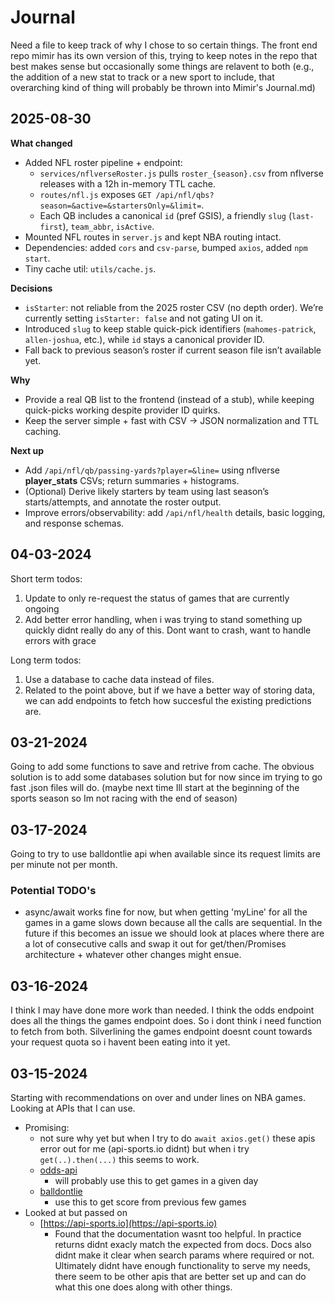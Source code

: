 # Journal
Need a file to keep track of why I chose to so certain things.
The front end repo mimir has its own version of this, trying to keep notes in the repo that best makes sense but occasionally some things are relavent to both (e.g., the addition of a new stat to track or a new sport to include, that overarching kind of thing will probably be thrown into Mimir's Journal.md)

## 2025-08-30

**What changed**
- Added NFL roster pipeline + endpoint:
  - `services/nflverseRoster.js` pulls `roster_{season}.csv` from nflverse releases with a 12h in-memory TTL cache.
  - `routes/nfl.js` exposes `GET /api/nfl/qbs?season=&active=&startersOnly=&limit=`.
  - Each QB includes a canonical `id` (pref GSIS), a friendly `slug` (`last-first`), `team_abbr`, `isActive`.
- Mounted NFL routes in `server.js` and kept NBA routing intact.
- Dependencies: added `cors` and `csv-parse`, bumped `axios`, added `npm start`.
- Tiny cache util: `utils/cache.js`.

**Decisions**
- `isStarter`: not reliable from the 2025 roster CSV (no depth order). We’re currently setting `isStarter: false` and not gating UI on it.
- Introduced `slug` to keep stable quick-pick identifiers (`mahomes-patrick`, `allen-joshua`, etc.), while `id` stays a canonical provider ID.
- Fall back to previous season’s roster if current season file isn’t available yet.

**Why**
- Provide a real QB list to the frontend (instead of a stub), while keeping quick-picks working despite provider ID quirks.
- Keep the server simple + fast with CSV → JSON normalization and TTL caching.

**Next up**
- Add `/api/nfl/qb/passing-yards?player=&line=` using nflverse **player_stats** CSVs; return summaries + histograms.
- (Optional) Derive likely starters by team using last season’s starts/attempts, and annotate the roster output.
- Improve errors/observability: add `/api/nfl/health` details, basic logging, and response schemas.


## 04-03-2024
Short term todos:
1. Update to only re-request the status of games that are currently ongoing
2. Add better error handling, when i was trying to stand something up quickly didnt really do any of this. Dont want to crash, want to handle errors with grace

Long term todos:
1. Use a database to cache data instead of files. 
2. Related to the point above, but if we have a better way of storing data, we can add endpoints to fetch how succesful the existing predictions are.


## 03-21-2024
Going to add some functions to save and retrive from cache. The obvious solution is to add some databases solution but for now since im trying to go fast .json files will do. (maybe next time Ill start at the beginning of the sports season so Im not racing with the end of season)

## 03-17-2024
Going to try to use balldontlie api when available since its request limits are per minute not per month.
### Potential TODO's
- async/await works fine for now, but when getting 'myLine' for all the games in a game slows down because all the calls are sequential. In the future if this becomes an issue we should look at places where there are a lot of consecutive calls and swap it out for get/then/Promises architecture + whatever other changes might ensue.

## 03-16-2024
I think I may have done more work than needed. I think the odds endpoint does all the things the games endpoint does. So i dont think i need function to fetch from both. Silverlining the games endpoint doesnt count towards your request quota so i havent been eating into it yet.

## 03-15-2024
Starting with recommendations on over and under lines on NBA games. Looking at APIs that I can use.
* Promising:
    * not sure why yet but when I try to do `await axios.get()` these apis error out for me (api-sports.io didnt) but when i try `get(..).then(...)` this seems to work.
    * [odds-api](https://the-odds-api.com)
        * will probably use this to get games in a given day
    * [balldontlie](https://www.balldontlie.io/#introduction)
        * use this to get score from previous few games
* Looked at but passed on
    * [https://api-sports.io](https://api-sports.io)
        * Found that the documentation wasnt too helpful. In practice returns didnt exacly match the expected from docs. Docs also didnt make it clear when search params where required or not. Ultimately didnt have enough functionality to serve my needs, there seem to be other apis that are better set up and can do what this one does along with other things.
